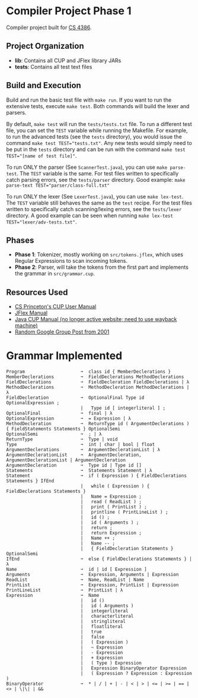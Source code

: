 # Compiler Project Phase 1

Compiler project built for [CS 4386](https://catalog.utdallas.edu/2022/undergraduate/courses/cs4386).

## Project Organization

- **lib**: Contains all CUP and JFlex library JARs
- **tests**: Contains all test text files

## Build and Execution

Build and run the basic test file with `make run`. If you want to run the extensive tests, execute `make test`. Both commands will build the lexer and parsers.

By default, `make test` will run the `tests/tests.txt` file. To run a different test file, you can set the `TEST` variable while running the Makefile. For example, to run the advanced tests (see the `tests` directory), you would issue the command `make test TEST="tests.txt"`. Any new tests would simply need to be put in the `tests` directory and can be run with the command `make test TEST="[name of test file]"`.

To run ONLY the parser (See `ScannerTest.java`), you can use `make parse-test`. The `TEST` variable is the same. For test files written to specifically catch parsing errors, see the `tests/parser` directory. Good example: `make parse-text TEST="parser/class-full.txt"`

To run ONLY the lexer (See `LexerTest.java`), you can use `make lex-test`. The `TEST` variable still behaves the same as the `test` recipe. For the test files written to specifically catch scanning/lexing errors, see the `tests/lexer` directory. A good example can be seen when running `make lex-test TEST="lexer/adv-tests.txt"`.

## Phases

- **Phase 1**: Tokenizer, mostly working on `src/tokens.jflex`, which uses Regular Expressions to scan incoming tokens.
- **Phase 2**: Parser, will take the tokens from the first part and implements the grammar in `src/grammar.cup`.

## Resources Used

- [CS Princeton's CUP User Manual](https://www.cs.princeton.edu/~appel/modern/java/CUP/manual.html#spec)
- [JFlex Manual](https://jflex.de/manual.html#Example)
- [Java CUP Manual (no longer active website; need to use wayback machine)](https://web.archive.org/web/20220407005956/https://www2.cs.tum.edu/projects/cup/examples.php)
- [Random Google Group Post from 2001](https://groups.google.com/g/comp.compilers/c/fGHJWkTkZG8)

# Grammar Implemented

```
Program                     ➞  class id { MemberDeclerations }
MemberDeclerations          ➞  FieldDeclerations MethodDeclerations
FieldDeclerations           ➞  FieldDecleration FieldDeclerations | λ
MethodDeclerations          ➞  MethodDecleration MethodDeclerations | λ
FieldDecleration            ➞  OptionalFinal Type id OptionalExpression ;
                            |   Type id [ integerliteral ] ;
OptionalFinal               ➞  final | λ
OptionalExpression          ➞  = Expression | λ
MethodDecleration           ➞  ReturnType id ( ArgumentDeclerations ) { FieldStatements Statements } OptionalSemi
OptionalSemi                ➞  ; | λ
ReturnType                  ➞  Type | void
Type                        ➞  int | char | bool | float
ArgumentDeclerations        ➞  ArgumentDeclerationList | λ
ArgumentDeclerationList     ➞  ArgumentDecleration, ArgumentDeclerationList | ArgumentDecleration
ArgumentDecleration         ➞  Type id | Type id []
Statements                  ➞  Statements Statement | λ
Statement                   ➞  if ( Expression ) { FieldDeclerations Statements } IfEnd
                            |   while ( Expression ) { FieldDeclerations Statements }
                            |   Name = Expression ;
                            |   read ( ReadList ) ;
                            |   print ( PrintList ) ;
                            |   printline ( PrintLineList ) ;
                            |   id () ;
                            |   id ( Arguments ) ;
                            |   return ;
                            |   return Expression ;
                            |   Name ++ ;
                            |   Name -- ;
                            |   { FieldDecleration Statements } OptionalSemi
IfEnd                       ➞  else { FieldDeclerations Statements } | λ
Name                        ➞  id | id [ Expression ]
Arguments                   ➞  Expression, Arguments | Expression
ReadList                    ➞  Name, ReadList | Name
PrintList                   ➞  Expression, PrintList | Expression
PrintLineList               ➞  PrintList | λ  
Expression                  ➞  Name
                            |   id ()
                            |   id ( Arguments )
                            |   integerliteral
                            |   characterliteral
                            |   stringliteral
                            |   floatliteral
                            |   true
                            |   false
                            |   ( Expression )
                            |   ~ Expression
                            |   - Expression
                            |   + Expression
                            |   ( Type ) Expression
                            |   Expression BinaryOperator Expression
                            |   ( Expression ? Expression : Expression ) 
BinaryOperator              ➞  * | / | + | - | < | > | <= | >= | == | <> | \|\| | &&
```
